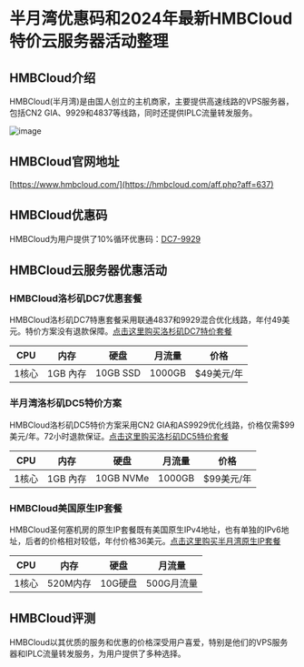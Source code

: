 # 半月湾优惠码和2024年最新HMBCloud特价云服务器活动整理

## HMBCloud介绍

HMBCloud(半月湾)是由国人创立的主机商家，主要提供高速线路的VPS服务器，包括CN2 GIA、9929和4837等线路，同时还提供IPLC流量转发服务。

![image](https://github.com/wkpttnrr/HMBCloud/assets/157929828/bbecc6a3-d02e-452e-852f-6278e41795be)

## HMBCloud官网地址

[https://www.hmbcloud.com/](https://hmbcloud.com/aff.php?aff=637)

## HMBCloud优惠码

HMBCloud为用户提供了10%循环优惠码：[DC7-9929](https://hmbcloud.com/aff.php?aff=637)

## HMBCloud云服务器优惠活动

### HMBCloud洛杉矶DC7优惠套餐

HMBCloud洛杉矶DC7特惠套餐采用联通4837和9929混合优化线路，年付49美元。特价方案没有退款保障。[点击这里购买洛杉矶DC7特价套餐](https://hmbcloud.com/aff.php?aff=637&gid=36)

| CPU | 内存 | 硬盘 | 月流量 | 价格 |
| ---- | ---- | ---- | ---- | ---- |
| 1核心 | 1GB 內存 | 10GB SSD | 1000GB | $49美元/年 |

### 半月湾洛杉矶DC5特价方案

HMBCloud洛杉矶DC5特价方案采用CN2 GIA和AS9929优化线路，价格仅需$99美元/年。72小时退款保证。[点击这里购买洛杉矶DC5特价套餐](https://hmbcloud.com/aff.php?aff=637&gid=32)

| CPU | 内存 | 硬盘 | 月流量 | 价格 |
| ---- | ---- | ---- | ---- | ---- |
| 1核心 | 1GB 內存 | 10GB NVMe | 1000GB | $99美元/年 |

### HMBCloud美国原生IP套餐

HMBCloud圣何塞机房的原生IP套餐既有美国原生IPv4地址，也有单独的IPv6地址，后者的价格相对较低，年付价格36美元。[点击这里购买半月湾原生IP套餐](https://hmbcloud.com/aff.php?aff=637&gid=34)

| CPU | 内存 | 硬盘 | 月流量 |
| ---- | ---- | ---- | ---- |
| 1核心 | 520M内存 | 10G硬盘 | 500G月流量 |

## HMBCloud评测

HMBCloud以其优质的服务和优惠的价格深受用户喜爱，特别是他们的VPS服务器和IPLC流量转发服务，为用户提供了多种选择。
